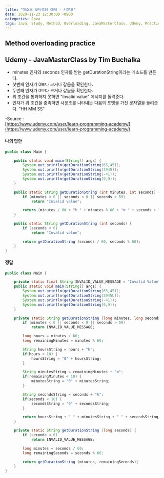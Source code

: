 ```yaml
---
title: "메소드 오버로딩 예제 - 시분초"
date: 2020-11-23 12:30:00 +0900
categories: Java
tags: Java, Study, Method, Overloading, JavaMasterClass, Udemy, Practice
---
```

## Method overloading practice

## Udemy - JavaMasterClass by Tim Buchalka
* minutes 인자와 seconds 인자를 받는 getDurationString이라는 메소드를 만든다.
* 첫번째 인자가 0보다 크거나 같음을 확인한다.
* 두번째 인자가 0보다 크거나 같음을 확인한다.
* 위 조건을 통과하지 못하면 "Invalid value" 메세지를 돌려준다.
* 인자가 위 조건을 충족하면 시분초를 나타내는 다음의 포맷을 가진 문자열을 돌려준다. "HH MM SS"

-Source :  
[https://www.udemy.com/user/learn-programming-academy/](https://www.udemy.com/user/learn-programming-academy/)  



#### 나의 답안
```Java
public class Main {

    public static void main(String[] args) {
        System.out.println(getDurationString(65,45));
        System.out.println(getDurationString(3945));
        System.out.println(getDurationString(-41));
        System.out.println(getDurationString(9,9));
    }

    public static String getDurationString (int minutes, int seconds) {
        if (minutes < 0 || seconds < 0 || seconds > 59)
            return "Invalid value";

        return (minutes / 60 + "h " + minutes % 60 + "m " + seconds + "s");
    }

    public static String getDurationString (int seconds) {
        if (seconds < 0)
            return "Invalid value";

        return getDurationString (seconds / 60, seconds % 60);
    }
}

```   

#### 정답
```Java
public class Main {

    private static final String INVALID_VALUE_MESSAGE = "Invalid Value";
    public static void main(String[] args) {
        System.out.println(getDurationString(65,45));
        System.out.println(getDurationString(3945L));
        System.out.println(getDurationString(-41));
        System.out.println(getDurationString(9,9));
    }

    private static String getDurationString (long minutes, long seconds) {
        if (minutes < 0 || seconds < 0 || seconds > 59)
            return INVALID_VALUE_MESSAGE;

        long hours = minutes / 60;
        long remainingMinutes = minutes % 60;

        String hoursString = hours + "h";
        if(hours < 10) {
            hoursString = "0" + hoursString;
        }

        String minutesString = remainingMinutes + "m";
        if(remainingMinutes < 10) {
            minutesString = "0" + minutesString;
        }

        String secondsString = seconds + "h";
        if(seconds < 10) {
            secondsString = "0" + secondsString;
        }

        return hoursString + " " + minutesString + " " + secondsString;
    }

    private static String getDurationString (long seconds) {
        if (seconds < 0)
            return INVALID_VALUE_MESSAGE;

        long minutes = seconds / 60;
        long remainingSeconds = seconds % 60;

        return getDurationString (minutes, remainingSeconds);
    }
}
```  